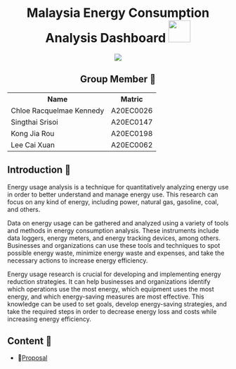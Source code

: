 <h1 align='center'> 
  Malaysia Energy Consumption Analysis Dashboard <img height='50px' width='50px' src='https://user-images.githubusercontent.com/120556342/228145762-83c369fc-a6b8-49da-a2be-fd31b7f280c3.png'>
 </h1>
<div align="center"><img src="https://github.com/drshahizan/special-topic-data-engineering/blob/main/project/proposal/StaticIP/banner.png"></div> 

<h2 align=center>Group Member 🤵</h2>
<table align=center>
  <tr>
    <th>Name</th>
    <th>Matric</th>
  </tr>
  <tr>
    <td>Chloe Racquelmae Kennedy</td>
    <td>A20EC0026</td>
  </tr>
  <tr>
    <td>Singthai Srisoi</td>
    <td>A20EC0147</td>
  </tr>
    <tr>
    <td>Kong Jia Rou</td>
    <td>A20EC0198</td>
  </tr>
    <tr>
    <td>Lee Cai Xuan</td>
    <td>A20EC0062</td>
  </tr>
</table>

## Introduction 📒 
  Energy usage analysis is a technique for quantitatively analyzing energy use in order to better understand and manage energy use. This research can focus on any kind of energy, including power, natural gas, gasoline, coal, and others.

  Data on energy usage can be gathered and analyzed using a variety of tools and methods in energy consumption analysis. These instruments include data loggers, energy meters, and energy tracking devices, among others. Businesses and organizations can use these tools and techniques to spot possible energy waste, minimize energy waste and expenses, and take the necessary actions to increase energy efficiency.

  Energy usage research is crucial for developing and implementing energy reduction strategies. It can help businesses and organizations identify which operations use the most energy, which equipment uses the most energy, and which energy-saving measures are most effective. This knowledge can be used to set goals, develop energy-saving strategies, and take the required steps in order to decrease energy loss and costs while increasing energy efficiency.

## Content 📝 
- 📑[Proposal](https://github.com/drshahizan/special-topic-data-engineering/blob/main/project/proposal/StaticIP/proposal.md)

